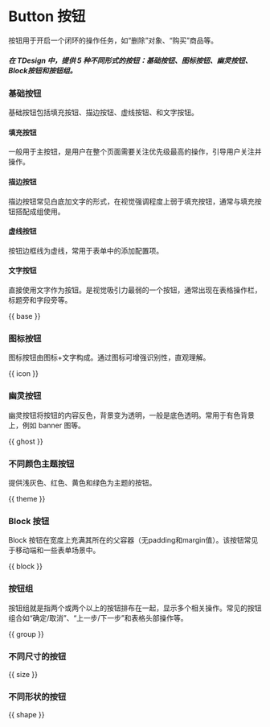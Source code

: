 # Button 按钮

按钮用于开启一个闭环的操作任务，如“删除”对象、“购买”商品等。

##### 在 TDesign 中，提供 5 种不同形式的按钮：基础按钮、图标按钮、幽灵按钮、Block按钮和按钮组。

### 基础按钮

基础按钮包括填充按钮、描边按钮、虚线按钮、和文字按钮。

#### 填充按钮

一般用于主按钮，是用户在整个页面需要关注优先级最高的操作，引导用户关注并操作。

#### 描边按钮

描边按钮常见白底加文字的形式，在视觉强调程度上弱于填充按钮，通常与填充按钮搭配成组使用。

#### 虚线按钮

按钮边框线为虚线，常用于表单中的添加配置项。

#### 文字按钮

直接使用文字作为按钮。是视觉吸引力最弱的一个按钮，通常出现在表格操作栏，标题旁和字段旁等。

{{ base }}

### 图标按钮

图标按钮由图标+文字构成。通过图标可增强识别性，直观理解。

{{ icon }}

### 幽灵按钮

幽灵按钮将按钮的内容反色，背景变为透明，一般是底色透明。常用于有色背景上，例如 banner 图等。

{{ ghost }}

### 不同颜色主题按钮

提供浅灰色、红色、黄色和绿色为主题的按钮。

{{ theme }}

### Block 按钮

Block 按钮在宽度上充满其所在的父容器（无padding和margin值）。该按钮常见于移动端和一些表单场景中。

{{ block }}

### 按钮组

按钮组就是指两个或两个以上的按钮排布在一起，显示多个相关操作。常见的按钮组合如“确定/取消”、“上一步/下一步”和表格头部操作等。

{{ group }}

### 不同尺寸的按钮

{{ size }}

### 不同形状的按钮

{{ shape }}
